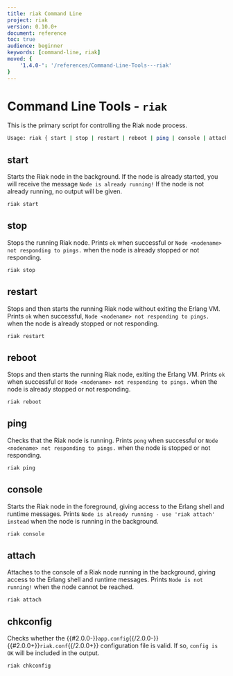 ```yaml
---
title: riak Command Line
project: riak
version: 0.10.0+
document: reference
toc: true
audience: beginner
keywords: [command-line, riak]
moved: {
    '1.4.0-': '/references/Command-Line-Tools---riak'
}
---
```


# Command Line Tools - `riak`

This is the primary script for controlling the Riak node process.

```bash
Usage: riak { start | stop | restart | reboot | ping | console | attach | chkconfig }
```

## start

Starts the Riak node in the background. If the node is already started, you will receive the message `Node is already running!` If the node is not already running, no output will be given.

```bash
riak start
```

## stop

Stops the running Riak node. Prints `ok` when successful or `Node <nodename> not responding to pings.` when the node is already stopped or not responding.

```bash
riak stop
```

## restart

Stops and then starts the running Riak node without exiting the Erlang VM.
Prints `ok` when successful, `Node <nodename> not responding to pings.` when the node is already stopped or not responding.

```bash
riak restart
```

## reboot

Stops and then starts the running Riak node, exiting the Erlang VM. Prints `ok` when successful or `Node <nodename> not responding to pings.` when the node is already stopped or not responding.

```bash
riak reboot
```

## ping

Checks that the Riak node is running. Prints `pong` when successful or `Node <nodename> not responding to pings.` when the node is stopped or not responding.

```bash
riak ping
```

## console

Starts the Riak node in the foreground, giving access to the Erlang shell and
runtime messages. Prints `Node is already running - use 'riak attach' instead`
when the node is running in the background.

```bash
riak console
```

## attach

Attaches to the console of a Riak node running in the background, giving access to the Erlang shell and runtime messages. Prints `Node is not running!` when the node cannot be reached.

```bash
riak attach
```

## chkconfig

Checks whether the {{#2.0.0-}}`app.config`{{/2.0.0-}}{{#2.0.0+}}`riak.conf`{{/2.0.0+}} configuration file is valid. If so, `config is OK` will be included in the output.

```bash
riak chkconfig
```
